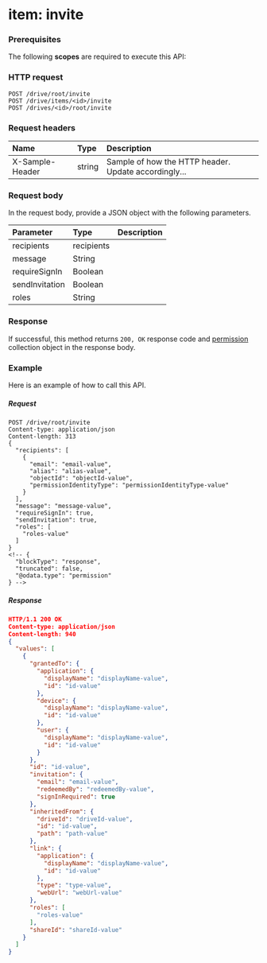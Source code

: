 # item: invite


### Prerequisites
The following **scopes** are required to execute this API: 
### HTTP request
<!-- { "blockType": "ignored" } -->
```http
POST /drive/root/invite
POST /drive/items/<id>/invite
POST /drives/<id>/root/invite

```
### Request headers
| Name       | Type | Description|
|:---------------|:--------|:----------|
| X-Sample-Header  | string  | Sample of how the HTTP header. Update accordingly...|

### Request body
In the request body, provide a JSON object with the following parameters.

| Parameter	   | Type	|Description|
|:---------------|:--------|:----------|
|recipients|recipients||
|message|String||
|requireSignIn|Boolean||
|sendInvitation|Boolean||
|roles|String||

### Response
If successful, this method returns `200, OK` response code and [permission](../resources/permission.md) collection object in the response body.

### Example
Here is an example of how to call this API.
##### Request
<!-- {
  "blockType": "request",
  "name": "item_invite"
}-->
```http
POST /drive/root/invite
Content-type: application/json
Content-length: 313
{
  "recipients": [
    {
      "email": "email-value",
      "alias": "alias-value",
      "objectId": "objectId-value",
      "permissionIdentityType": "permissionIdentityType-value"
    }
  ],
  "message": "message-value",
  "requireSignIn": true,
  "sendInvitation": true,
  "roles": [
    "roles-value"
  ]
}
<!-- {
  "blockType": "response",
  "truncated": false,
  "@odata.type": "permission"
} -->
```
##### Response
```json
HTTP/1.1 200 OK
Content-type: application/json
Content-length: 940
{
  "values": [
    {
      "grantedTo": {
        "application": {
          "displayName": "displayName-value",
          "id": "id-value"
        },
        "device": {
          "displayName": "displayName-value",
          "id": "id-value"
        },
        "user": {
          "displayName": "displayName-value",
          "id": "id-value"
        }
      },
      "id": "id-value",
      "invitation": {
        "email": "email-value",
        "redeemedBy": "redeemedBy-value",
        "signInRequired": true
      },
      "inheritedFrom": {
        "driveId": "driveId-value",
        "id": "id-value",
        "path": "path-value"
      },
      "link": {
        "application": {
          "displayName": "displayName-value",
          "id": "id-value"
        },
        "type": "type-value",
        "webUrl": "webUrl-value"
      },
      "roles": [
        "roles-value"
      ],
      "shareId": "shareId-value"
    }
  ]
}
```

<!-- uuid: 2b055727-fa8b-46df-88a7-6eb2bba0eb69
2015-10-16 09:34:52 UTC -->
<!-- {
  "type": "#page.annotation",
  "description": "item: invite",
  "keywords": "",
  "section": "documentation",
  "tocPath": ""
}-->